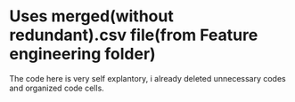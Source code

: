 # Uses merged(without redundant).csv file(from Feature engineering folder)

The code here is very self explantory, i already deleted unnecessary codes and organized code cells.
